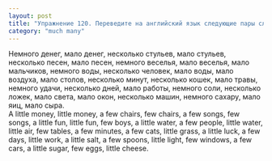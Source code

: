```yaml
---
layout: post
title: "Упражнение 120. Переведите на английский язык следующие пары слов."
category: "much many"
---
```

<section class="question">
Немного денег, мало денег, несколько стульев, мало стульев, несколько песен, мало песен, немного веселья, мало веселья, мало мальчиков, немного воды, несколько человек, мало воды, мало воздуха, мало столов, несколько минут, несколько кошек, мало травы, немного удачи, несколько дней, мало работы, немного соли, несколько ложек, мало света, мало окон, несколько машин, немного сахару, мало яиц, мало сыра.
</section>

<section class="answer">
A little money, little money, a few chairs, few chairs, a few songs, few songs, a little fun, little fun, few boys, a little water, a few people, little water, little air, few tables, a few minutes, a few cats, little grass, a little luck, a few days, little work, a little salt, a few spoons, little light, few windows, a few cars, a little sugar, few eggs, little cheese.
</section>